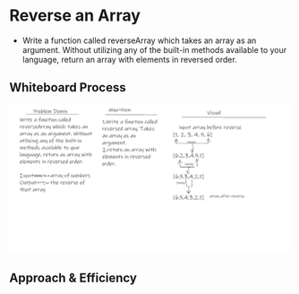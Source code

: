 # Reverse an Array
- Write a function called reverseArray which takes an array as an argument. Without utilizing any of the built-in methods available to your language, return an array with elements in reversed order.

## Whiteboard Process
![array-reverse](img/array-reverse.png)

## Approach & Efficiency
